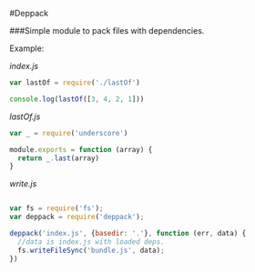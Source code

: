 #Deppack

###Simple module to pack files with dependencies.

Example:

*index.js*
```javascript
var lastOf = require('./lastOf')

console.log(lastOf([3, 4, 2, 1]))
```

*lastOf.js*
```javascript
var _ = require('underscore')

module.exports = function (array) {
  return _.last(array)
}
```

*write.js*
```javascript

var fs = require('fs');
var deppack = require('deppack');

deppack('index.js', {basedir: '.'}, function (err, data) {
  //data is index.js with loaded deps.
  fs.writeFileSync('bundle.js', data);
})

```
